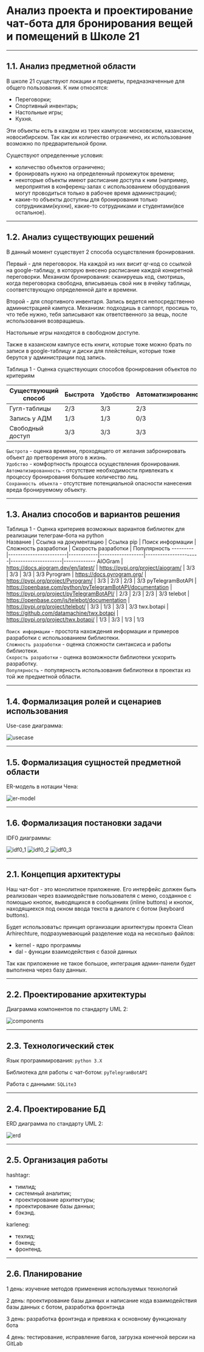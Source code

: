 # Анализ проекта и проектирование чат-бота для бронирования вещей и помещений в Школе 21

***

## 1.1. Анализ предметной области

В школе 21 существуют локации и предметы, предназначенные для общего пользования. К ним относятся:
* Переговорки;
* Спортивный инвентарь;
* Настольные игры;
* Кухня.

Эти объекты есть в каждом из трех кампусов: московском, казанском, новосибирском.
Так как их количество ограничено, их использование возможно по предварительной брони.

Существуют определенные условия:
- количество объектов ограничено;
- бронировать нужно на определенный промежуток времени;
- некоторые объекты имеют расписание доступа к ним (например, мероприятия в конференц-залах с использованием оборудования могут проводиться только в рабочее время администрации);
- какие-то объекты доступны для бронирования только сотрудниками(кухни), какие-то сотрудниками и студентами(все остальное).

***

## 1.2. Анализ существующих решений<br>

В данный момент существует 2 способа осуществления бронирования.

Первый - для переговорок. На каждой из них висит qr-код со ссылкой на google-таблицу, в которую внесено расписание каждой конкретной переговорки. Механизм бронирования: сканируешь код, смотришь, когда переговорка свободна, вписываешь свой ник в ячейку таблицы, соответствующую определенной дате и времени.

Второй - для спортивного инвентаря. Запись ведется непосредственно администрацией кампуса. Механизм: подходишь в саппорт, просишь то, что тебе нужно, тебя записывают как ответственного за вещь, после использования возвращаешь.

Настольные игры находятся в свободном доступе.

Также в казанском кампусе есть книги, которые тоже можно брать по записи в google-таблицу и диски для плейстейшн, которые тоже берутся у администрации под запись.

Таблица 1 - Оценка существующих способов бронирования объектов по критериям

Существующий способ|Быстрота|Удобство|Автоматизированность|Сохранность объекта|Простота разработки|Скорость разработки
-------------------|--------|--------|--------------------|-------------------|-------------------|-------------------
Гугл-таблицы|2/3|3/3|2/3|3/3|3/3|1/3
Запись у АДМ|1/3|1/3|0/3|3/3|-|-
Свободный доступ|3/3|3/3|3/3|0/3|-|-

`Быстрота` - оценка времени, проходящего от желания забронировать объект до претворения этого в жизнь.<br>
`Удобство` - комфортность процесса осуществления бронирования.<br>
`Автоматизированность` - отсутствие необходимости привлекать к процессу бронирования большее количество лиц.<br>
`Сохранность объекта` - отсутствие потенциальной опасности нанесения вреда бронируемому объекту.<br>

***

## 1.3. Анализ способов и вариантов решения<br>

Таблица 1 - Оценка критериев возможных вариантов библиотек для реализации телеграм-бота на python <br>
Название | Ссылка на документацию | Ссылка pip | Поиск информации | Сложность разработки | Скорость разработки | Популярность
---------|------------------------|------------|------------------|----------------------|---------------------|-------------
AIOGram | https://docs.aiogram.dev/en/latest/ | https://pypi.org/project/aiogram/ | 3/3 | 3/3 | 3/3 | 3/3
Pyrogram | https://docs.pyrogram.org/ | https://pypi.org/project/Pyrogram/ | 3/3 | 2/3 | 2/3 | 3/3
pyTelegramBotAPI | https://openbase.com/python/pyTelegramBotAPI/documentation | https://pypi.org/project/pyTelegramBotAPI/ | 2/3 | 2/3 | 2/3 | 3/3
telebot | https://openbase.com/js/telebot/documentation | https://pypi.org/project/telebot/ | 3/3 | 1/3 | 3/3 | 3/3
twx.botapi | https://github.com/datamachine/twx.botapi | https://pypi.org/project/twx.botapi/ | 1/3 | 3/3 | 1/3 | 1/3

`Поиск информации` - простота нахождения информации и примеров разработки с использованием библиотеки.<br>
`Сложность разработки` - оценка сложности синтаксиса и работы библиотеки.<br>
`Скорость разработки` - оценка возможности библиотеки ускорить разработку.<br>
`Популярность` - популярность использования библиотеки в проектах из той же предметной области.

***

## 1.4. Формализация ролей и сценариев использования

Use-case диаграмма:

![usecase](images/usecase.jpg)

***

## 1.5. Формализация сущностей предметной области

ER-модель в нотации Чена:

![er-model](images/er-model.jpg)

***

## 1.6. Формализация постановки задачи

IDF0 диаграммы:

![idf0_1](images/idf0_1.jpg)
![idf0_2](images/idf0_2.jpg)
![idf0_3](images/idf0_3.jpg) 

***

## 2.1. Концепция архитектуры

Наш чат-бот - это монолитное приложение. Его интерфейс должен быть реализован через взаимодействие пользователя с меню, созданное с помощью кнопок, выводящихся в сообщениях (inline buttons) и кнопок, находящиехся под окном ввода текста в диалоге с ботом (keyboard buttons).

Будет использоватьс принцип организации архитектуры проекта Clean Arhirechture, подразумевающий разделение кода на несколько файлов:
- kernel - ядро программы
- dal - функции взаимодействия с базой данных

Так как приложение не такое большое, интеграция админ-панели будет выполнена через базу данных.

***

## 2.2. Проектирование архитектуры

Диаграмма компонентов по стандарту UML 2:

![components](images/components.jpeg)

***

## 2.3. Технологический стек

Язык программирования: `python 3.X`

Библиотека для работы с чат-ботом: `pyTelegramBotAPI`

Работа с данными: `SQLite3`

***

## 2.4. Проектирование БД

ERD диаграмма по стандарту UML 2:

![erd](images/db.jpg)

***

## 2.5. Организация работы

hashtagr:
* тимлид;
* системный аналитик;
* проектирование архитектуры;
* проектирование базы данных;
* бэкэнд.

karleneg:
* техлид;
* бэкенд;
* фронтенд.


***

## 2.6. Планирование

1 день: изучение методов применения используемых технологий

2 день: проектирование базы данных и написание кода взаимодействия базы данных с ботом, разработка фронтэнда

3 день: разработка фронтэнда и привязка к основному функционалу бота

4 день: тестирование, исправление багов, загрузка конечной версии на GitLab

